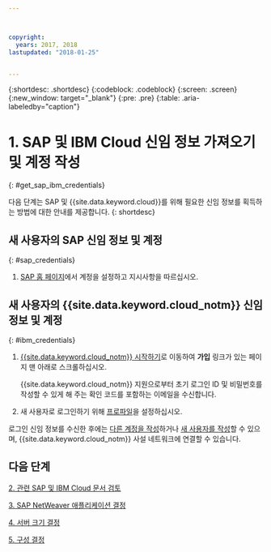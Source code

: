 ```yaml
---



copyright:
  years: 2017, 2018
lastupdated: "2018-01-25"


---
```


{:shortdesc: .shortdesc}
{:codeblock: .codeblock}
{:screen: .screen}
{:new_window: target="_blank"}
{:pre: .pre}
{:table: .aria-labeledby="caption"}


# 1. SAP 및 IBM Cloud 신임 정보 가져오기 및 계정 작성
{: #get_sap_ibm_credentials}

다음 단계는 SAP 및 {{site.data.keyword.cloud}}를 위해 필요한 신임 정보를 획득하는 방법에 대한 안내를 제공합니다.
{: shortdesc}

## 새 사용자의 SAP 신임 정보 및 계정
{: #sap_credentials}

1. [SAP 홈 페이지](https://www.sap.com/)에서 계정을 설정하고 지시사항을 따르십시오. 

## 새 사용자의 {{site.data.keyword.cloud_notm}} 신임 정보 및 계정
{: #ibm_credentials}

1. [{{site.data.keyword.cloud_notm}} 시작하기](https://www.ibm.com/cloud/get-started)로 이동하여 **가입** 링크가 있는 페이지 맨 아래로 스크롤하십시오. 

   {{site.data.keyword.cloud_notm}} 지원으로부터 초기 로그인 ID 및 비밀번호를 작성할 수 있게 해 주는 확인 코드를 포함하는 이메일을 수신합니다. 
   
2. 새 사용자로 로그인하기 위해 [프로파일](https://console.bluemix.net/docs/admin/profile.html#usersettings)을 설정하십시오. 

로그인 신임 정보를 수신한 후에는 [다른 계정을 작성](https://console.bluemix.net/docs/customer-portal/getting-started.html#getting-started)하거나 [새 사용자를 작성](https://console.bluemix.net/docs/customer-portal/getting-started.html#users-permissions)할 수 있으며, {{site.data.keyword.cloud_notm}} 사설 네트워크에 연결할 수 있습니다.  

## 다음 단계

  [2. 관련 SAP 및 IBM Cloud 문서 검토](/docs/infrastructure/sap-netweaver/sap-review-doc.html)
  
  [3. SAP NetWeaver 애플리케이션 결정](/docs/infrastructure/sap-netweaver/sap-determine-apps.html)
  
  [4. 서버 크기 결정](/docs/infrastructure/sap-netweaver/sap-size-server.html)
  
  [5. 구성 결정](/docs/infrastructure/sap-netweaver/sap-determine-configuration.html)
